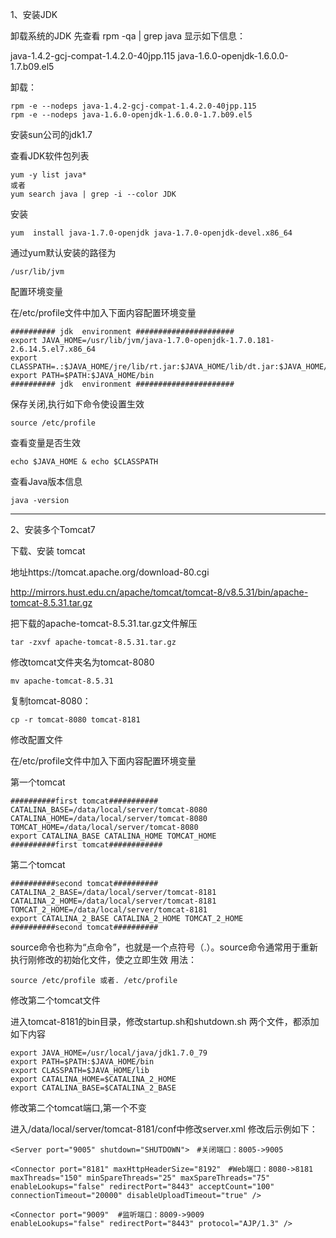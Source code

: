 1、安装JDK


卸载系统的JDK
先查看 rpm -qa | grep java
显示如下信息：

java-1.4.2-gcj-compat-1.4.2.0-40jpp.115
java-1.6.0-openjdk-1.6.0.0-1.7.b09.el5

卸载：
```
rpm -e --nodeps java-1.4.2-gcj-compat-1.4.2.0-40jpp.115
rpm -e --nodeps java-1.6.0-openjdk-1.6.0.0-1.7.b09.el5
```
安装sun公司的jdk1.7

查看JDK软件包列表
```
yum -y list java*
或者
yum search java | grep -i --color JDK
```
安装
```
yum  install java-1.7.0-openjdk java-1.7.0-openjdk-devel.x86_64
```
通过yum默认安装的路径为
```
/usr/lib/jvm
```

配置环境变量 

在/etc/profile文件中加入下面内容配置环境变量
```
########## jdk  environment ######################
export JAVA_HOME=/usr/lib/jvm/java-1.7.0-openjdk-1.7.0.181-2.6.14.5.el7.x86_64
export CLASSPATH=.:$JAVA_HOME/jre/lib/rt.jar:$JAVA_HOME/lib/dt.jar:$JAVA_HOME/lib/tools.jar
export PATH=$PATH:$JAVA_HOME/bin
########## jdk  environment ######################
```
保存关闭,执行如下命令使设置生效
```
source /etc/profile
```
查看变量是否生效
```
echo $JAVA_HOME & echo $CLASSPATH
```

查看Java版本信息
```
java -version
```
------------------------------------------------------------------------------------------------
2、安装多个Tomcat7

下载、安装 tomcat

地址https://tomcat.apache.org/download-80.cgi

http://mirrors.hust.edu.cn/apache/tomcat/tomcat-8/v8.5.31/bin/apache-tomcat-8.5.31.tar.gz

把下载的apache-tomcat-8.5.31.tar.gz文件解压  
```
tar -zxvf apache-tomcat-8.5.31.tar.gz
```
修改tomcat文件夹名为tomcat-8080
```
mv apache-tomcat-8.5.31 
```
复制tomcat-8080：  
```
cp -r tomcat-8080 tomcat-8181
```

修改配置文件

在/etc/profile文件中加入下面内容配置环境变量

第一个tomcat
```
##########first tomcat###########
CATALINA_BASE=/data/local/server/tomcat-8080
CATALINA_HOME=/data/local/server/tomcat-8080
TOMCAT_HOME=/data/local/server/tomcat-8080
export CATALINA_BASE CATALINA_HOME TOMCAT_HOME
##########first tomcat############
```

第二个tomcat
```
##########second tomcat##########
CATALINA_2_BASE=/data/local/server/tomcat-8181
CATALINA_2_HOME=/data/local/server/tomcat-8181
TOMCAT_2_HOME=/data/local/server/tomcat-8181
export CATALINA_2_BASE CATALINA_2_HOME TOMCAT_2_HOME
##########second tomcat##########
```
source命令也称为“点命令”，也就是一个点符号（.）。source命令通常用于重新执行刚修改的初始化文件，使之立即生效
用法： 
```
source /etc/profile 或者. /etc/profile
```

修改第二个tomcat文件

进入tomcat-8181的bin目录，修改startup.sh和shutdown.sh 两个文件，都添加如下内容
```
export JAVA_HOME=/usr/local/java/jdk1.7.0_79
export PATH=$PATH:$JAVA_HOME/bin
export CLASSPATH=$JAVA_HOME/lib
export CATALINA_HOME=$CATALINA_2_HOME
export CATALINA_BASE=$CATALINA_2_BASE
```

修改第二个tomcat端口,第一个不变

进入/data/local/server/tomcat-8181/conf中修改server.xml
修改后示例如下：
```
<Server port="9005" shutdown="SHUTDOWN">　#关闭端口：8005->9005

<Connector port="8181" maxHttpHeaderSize="8192"　#Web端口：8080->8181
maxThreads="150" minSpareThreads="25" maxSpareThreads="75"
enableLookups="false" redirectPort="8443" acceptCount="100"
connectionTimeout="20000" disableUploadTimeout="true" />

<Connector port="9009"  #监听端口：8009->9009
enableLookups="false" redirectPort="8443" protocol="AJP/1.3" />
```

